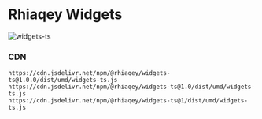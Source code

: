 # Rhiaqey Widgets

![widgets-ts](https://github.com/rhiaqey/widgets-ts/actions/workflows/commit.yml/badge.svg)

### CDN

```
https://cdn.jsdelivr.net/npm/@rhiaqey/widgets-ts@1.0.0/dist/umd/widgets-ts.js
https://cdn.jsdelivr.net/npm/@rhiaqey/widgets-ts@1.0/dist/umd/widgets-ts.js
https://cdn.jsdelivr.net/npm/@rhiaqey/widgets-ts@1/dist/umd/widgets-ts.js
```
